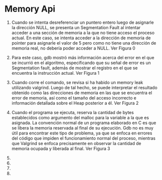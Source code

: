 # Memory Api

1. Cuando se intenta desreferenciar un puntero entero luego de asignarle la dirección NULL, se presenta un Segmentation Fault al intentar acceder a una sección de memoria a la que no tiene acceso el proceso actual. En este caso, se intenta acceder a la dirección de memoria de pointer para asignarle el valor de 5 pero como no tiene una dirección de memoria real, no debería poder acceder a NULL. Ver Figura 0

2. Para este caso, gdb mostró más información acerca del error en el que se incurrió en el algoritmo, especificando que su señal de error es un Segmentation fault, además de mostrar el registro en el que se encuentra la instrucción actual. Ver Figura 1

3. Cuando corre el comando, se revisa si ha habido un memory leak utilizando valgrind. Luego de tal hecho, se puede interpretar el resultado obtenido como las direcciones de memoria en las que se encuentra el error de memoria, así como el tamaño del acceso incorrecto e información detallada sobre el Heap posterior a él. Ver Figura 2

4. Cuando el programa se ejecuta, reserva la cantidad de bytes establecidos como argumento del malloc para la variable a la que es asignada. La convención normal de un programa elaborado en C es que se libera la memoria reservada al final de su ejecución. Gdb no es muy útil para encontrar este tipo de problema, ya que se enfoca en errores del código que impiden el funcionamiento normal del proceso, mientras que Valgrind se enfoca precisamente en observar la cantidad de memoria ocupada y liberada al final. Ver Figura 3

5. 

6. 

7. 

8. 
